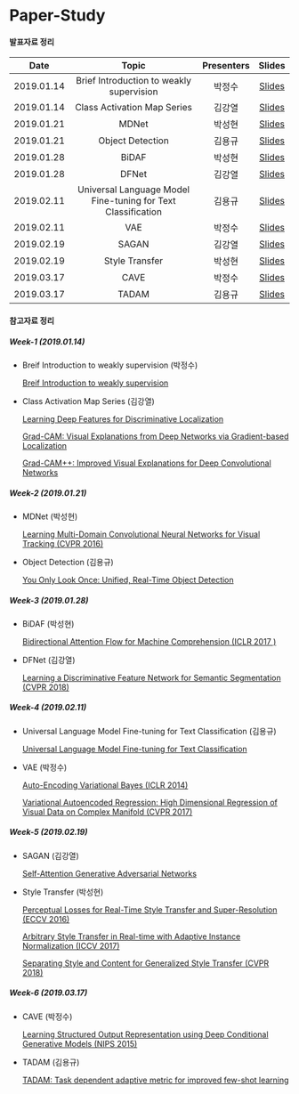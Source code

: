 # Paper-Study

#### 발표자료 정리

|       Date       | Topic | Presenters | Slides |
|:----------------:|:----------------------------------------:|:----------:|:------:|
| 2019.01.14 | Brief Introduction to weakly supervision | 박정수 | [Slides](Paper-PPT\Week1-Breif_introduction_to_weakly_supervision.pdf) |
| 2019.01.14 | Class Activation Map Series | 김강열 | [Slides](Paper-PPT\Week1-Class_Activation_Map_series.pdf) |
| 2019.01.21 | MDNet | 박성현 | [Slides](Paper-PPT\Week2-MDNet.pdf) |
| 2019.01.21 | Object Detection | 김용규 | [Slides](Paper-PPT\Week2-Object_Detection.pdf) |
| 2019.01.28 | BiDAF | 박성현 | [Slides](Paper-PPT\Week3-BiDAF.pdf) |
| 2019.01.28 | DFNet | 김강열 | [Slides](Paper-PPT\Week3-DFNet.pdf) |
| 2019.02.11 | Universal Language Model Fine-tuning for Text Classification | 김용규 | [Slides](Paper-PPT\Week4-Universal_Language_Model_Fine-tuning_for_Text_Classification.pdf) |
| 2019.02.11 | VAE | 박정수 | [Slides](Paper-PPT\Week4-VAE.pdf) |
| 2019.02.19 | SAGAN | 김강열 | [Slides](Paper-PPT\Week5-SAGAN.pdf) |
| 2019.02.19 | Style Transfer | 박성현 | [Slides](Paper-PPT\Week5-Style_Transfer.pdf) |
| 2019.03.17 | CAVE | 박정수 | [Slides](Paper-PPT\Week6-CVAE.pdf) |
| 2019.03.17 | TADAM | 김용규 | [Slides](Paper-PPT\Week6-TADAM.pdf) |



#### 참고자료 정리
##### Week-1 (2019.01.14)
* Breif Introduction to weakly supervision (박정수)

  [Breif Introduction to weakly supervision](https://academic.oup.com/nsr/article/5/1/44/4093912)

* Class Activation Map Series (김강열)

  [Learning Deep Features for Discriminative Localization](https://arxiv.org/abs/1512.04150)

  [Grad-CAM: Visual Explanations from Deep Networks via Gradient-based Localization](https://arxiv.org/abs/1610.02391)

  [Grad-CAM++: Improved Visual Explanations for Deep Convolutional Networks](https://arxiv.org/abs/1710.11063)



##### Week-2 (2019.01.21)
* MDNet (박성현)

  [Learning Multi-Domain Convolutional Neural Networks for Visual Tracking (CVPR 2016)](https://arxiv.org/abs/1510.07945s)

* Object Detection (김용규)

  [You Only Look Once: Unified, Real-Time Object Detection](https://arxiv.org/abs/1506.02640)



##### Week-3 (2019.01.28)
* BiDAF (박성현)

  [Bidirectional Attention Flow for Machine Comprehension (ICLR 2017 )](https://arxiv.org/abs/1611.01603)

* DFNet (김강열)

  [Learning a Discriminative Feature Network for Semantic Segmentation (CVPR 2018)](https://arxiv.org/abs/1804.09337)



##### Week-4 (2019.02.11)
* Universal Language Model Fine-tuning for Text Classification (김용규)

  [Universal Language Model Fine-tuning for Text Classification](https://arxiv.org/abs/1801.06146)

* VAE (박정수)

  [Auto-Encoding Variational Bayes (ICLR 2014)](https://arxiv.org/abs/1312.6114)

  [Variational Autoencoded Regression: High Dimensional Regression of Visual Data on Complex Manifold (CVPR 2017)](https://ieeexplore.ieee.org/abstract/document/8099797)



##### Week-5 (2019.02.19)
* SAGAN (김강열)

  [Self-Attention Generative Adversarial Networks](https://arxiv.org/abs/1805.08318)

* Style Transfer (박성현)

  [Perceptual Losses for Real-Time Style Transfer and Super-Resolution (ECCV 2016)](https://arxiv.org/abs/1603.08155)

  [Arbitrary Style Transfer in Real-time with Adaptive Instance Normalization (ICCV 2017)](https://arxiv.org/abs/1703.06868)

  [Separating Style and Content for Generalized Style Transfer (CVPR 2018)](https://arxiv.org/abs/1711.06454)



##### Week-6 (2019.03.17)
* CAVE (박정수)

  [Learning Structured Output Representation using Deep Conditional Generative Models (NIPS 2015)](https://papers.nips.cc/paper/5775-learning-structured-output-representation-using-deep-conditional-generative-models)

* TADAM (김용규)

  [TADAM: Task dependent adaptive metric for improved few-shot learning](https://arxiv.org/abs/1805.10123)
